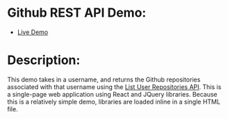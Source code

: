 # Github REST API Demo:

* [Live Demo](etgrieco.github.io/github-rest-api)

# Description:

This demo takes in a username, and returns the Github repositories associated with that username using the [List User Repositories API](https://developer.github.com/v3/repos/#list-user-repositories). This is a single-page web application using React and JQuery libraries. Because this is a relatively simple demo, libraries are loaded inline in a single HTML file.
